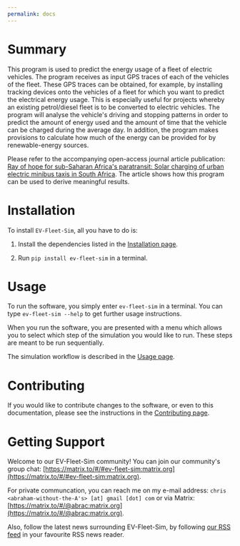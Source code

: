 ```yaml
---
permalink: docs
---
```


Summary
=======

This program is used to predict the energy usage of a fleet of electric
vehicles. The program receives as input GPS traces of each of the vehicles of
the fleet. These GPS traces can be obtained, for example, by installing
tracking devices onto the vehicles of a fleet for which you want to predict the
electrical energy usage. This is especially useful for projects whereby an
existing petrol/diesel fleet is to be converted to electric vehicles. The
program will analyse the vehicle's driving and stopping patterns in order to
predict the amount of energy used and the amount of time that the vehicle can
be charged during the average day. In addition, the program makes provisions to
calculate how much of the energy can be provided for by renewable-energy
sources.

Please refer to the accompanying open-access journal article publication: [Ray
of hope for sub-Saharan Africa's paratransit: Solar charging of urban electric
minibus taxis in South Africa](https://doi.org/10.1016/j.esd.2021.08.003). The
article shows how this program can be used to derive meaningful results.


Installation
============


To install `EV-Fleet-Sim`, all you have to do is:

1. Install the dependencies listed in the [Installation page]({{site.baseurl}}/docs/installation.html/#dependencies).

2. Run `pip install ev-fleet-sim` in a terminal.


Usage
=====

To run the software, you simply enter `ev-fleet-sim` in a terminal. You can type `ev-fleet-sim --help` to get further usage instructions.

When you run the software, you are presented with a menu which allows you to select which step of the simulation you would like to run. These steps are meant to be run sequentially.

The simulation workflow is described in the [Usage page]({{site.baseurl}}/docs/usage.html).


Contributing
============

If you would like to contribute changes to the software, or even to this documentation, please see the instructions in the [Contributing page]({{site.baseurl}}/docs/contributing.html).


Getting Support
===============

Welcome to our EV-Fleet-Sim community! You can join our community's group chat:
[https://matrix.to/#/#ev-fleet-sim:matrix.org](https://matrix.to/#/#ev-fleet-sim:matrix.org).

For private communcation, you can reach me on my e-mail address: 
`chris <abraham-without-the-A's> [at] gmail [dot] com` or via Matrix:
[https://matrix.to/#/@abrac:matrix.org](https://matrix.to/#/@abrac:matrix.org).

Also, follow the latest news surrounding EV-Fleet-Sim, by following [our RSS feed]({{site.baseurl}}/feed.xml) in your favourite RSS news reader.
